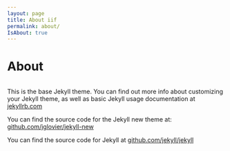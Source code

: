 ```yaml
---
layout: page
title: About iif
permalink: about/
IsAbout: true
---
```


<div class = "pageHeader">
	<div class= "wrapper">
		<h1 class = "pageTitle">
			About
		</h1>
	</div>
	<img class = "pageImage" />
</div>

This is the base Jekyll theme. You can find out more info about customizing your Jekyll theme, as well as basic Jekyll usage documentation at [jekyllrb.com](http://jekyllrb.com/)

You can find the source code for the Jekyll new theme at: [github.com/jglovier/jekyll-new](https://github.com/jglovier/jekyll-new)

You can find the source code for Jekyll at [github.com/jekyll/jekyll](https://github.com/jekyll/jekyll)
